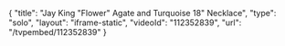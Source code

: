 {
    "title": "Jay King \"Flower\" Agate and Turquoise 18\" Necklace",
    "type": "solo",
    "layout": "iframe-static",
    "videoId": "112352839",
    "url": "\/tvpembed\/112352839"
}